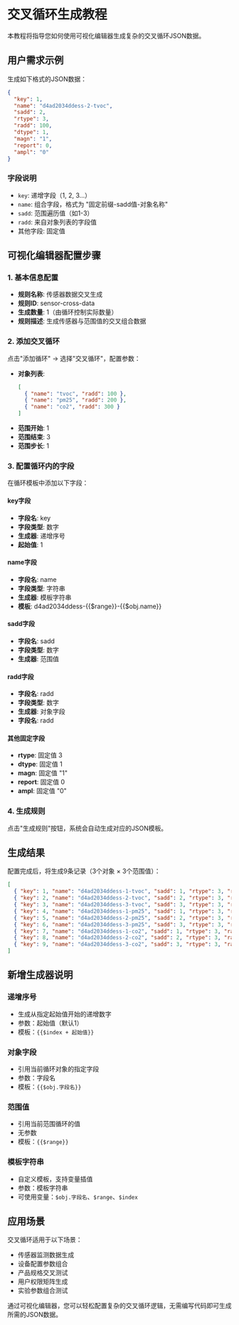 # 交叉循环生成教程

本教程将指导您如何使用可视化编辑器生成复杂的交叉循环JSON数据。

## 用户需求示例

生成如下格式的JSON数据：
```json
{
  "key": 1,
  "name": "d4ad2034ddess-2-tvoc",
  "sadd": 2,
  "rtype": 3,
  "radd": 100,
  "dtype": 1,
  "magn": "1",
  "report": 0,
  "ampl": "0"
}
```

### 字段说明
- `key`: 递增字段（1, 2, 3...）
- `name`: 组合字段，格式为 "固定前缀-sadd值-对象名称"
- `sadd`: 范围遍历值（如1-3）
- `radd`: 来自对象列表的字段值
- 其他字段: 固定值

## 可视化编辑器配置步骤

### 1. 基本信息配置
- **规则名称**: 传感器数据交叉生成
- **规则ID**: sensor-cross-data
- **生成数量**: 1（由循环控制实际数量）
- **规则描述**: 生成传感器与范围值的交叉组合数据

### 2. 添加交叉循环
点击"添加循环" → 选择"交叉循环"，配置参数：
- **对象列表**: 
  ```json
  [
    { "name": "tvoc", "radd": 100 },
    { "name": "pm25", "radd": 200 },
    { "name": "co2", "radd": 300 }
  ]
  ```
- **范围开始**: 1
- **范围结束**: 3
- **范围步长**: 1

### 3. 配置循环内的字段

在循环模板中添加以下字段：

#### key字段
- **字段名**: key
- **字段类型**: 数字
- **生成器**: 递增序号
- **起始值**: 1

#### name字段
- **字段名**: name
- **字段类型**: 字符串
- **生成器**: 模板字符串
- **模板**: d4ad2034ddess-{{$range}}-{{$obj.name}}

#### sadd字段
- **字段名**: sadd
- **字段类型**: 数字
- **生成器**: 范围值

#### radd字段
- **字段名**: radd
- **字段类型**: 数字
- **生成器**: 对象字段
- **字段名**: radd

#### 其他固定字段
- **rtype**: 固定值 3
- **dtype**: 固定值 1
- **magn**: 固定值 "1"
- **report**: 固定值 0
- **ampl**: 固定值 "0"

### 4. 生成规则
点击"生成规则"按钮，系统会自动生成对应的JSON模板。

## 生成结果

配置完成后，将生成9条记录（3个对象 × 3个范围值）：

```json
[
  { "key": 1, "name": "d4ad2034ddess-1-tvoc", "sadd": 1, "rtype": 3, "radd": 100, "dtype": 1, "magn": "1", "report": 0, "ampl": "0" },
  { "key": 2, "name": "d4ad2034ddess-2-tvoc", "sadd": 2, "rtype": 3, "radd": 100, "dtype": 1, "magn": "1", "report": 0, "ampl": "0" },
  { "key": 3, "name": "d4ad2034ddess-3-tvoc", "sadd": 3, "rtype": 3, "radd": 100, "dtype": 1, "magn": "1", "report": 0, "ampl": "0" },
  { "key": 4, "name": "d4ad2034ddess-1-pm25", "sadd": 1, "rtype": 3, "radd": 200, "dtype": 1, "magn": "1", "report": 0, "ampl": "0" },
  { "key": 5, "name": "d4ad2034ddess-2-pm25", "sadd": 2, "rtype": 3, "radd": 200, "dtype": 1, "magn": "1", "report": 0, "ampl": "0" },
  { "key": 6, "name": "d4ad2034ddess-3-pm25", "sadd": 3, "rtype": 3, "radd": 200, "dtype": 1, "magn": "1", "report": 0, "ampl": "0" },
  { "key": 7, "name": "d4ad2034ddess-1-co2", "sadd": 1, "rtype": 3, "radd": 300, "dtype": 1, "magn": "1", "report": 0, "ampl": "0" },
  { "key": 8, "name": "d4ad2034ddess-2-co2", "sadd": 2, "rtype": 3, "radd": 300, "dtype": 1, "magn": "1", "report": 0, "ampl": "0" },
  { "key": 9, "name": "d4ad2034ddess-3-co2", "sadd": 3, "rtype": 3, "radd": 300, "dtype": 1, "magn": "1", "report": 0, "ampl": "0" }
]
```

## 新增生成器说明

### 递增序号
- 生成从指定起始值开始的递增数字
- 参数：起始值（默认1）
- 模板：`{{$index + 起始值}}`

### 对象字段
- 引用当前循环对象的指定字段
- 参数：字段名
- 模板：`{{$obj.字段名}}`

### 范围值
- 引用当前范围循环的值
- 无参数
- 模板：`{{$range}}`

### 模板字符串
- 自定义模板，支持变量插值
- 参数：模板字符串
- 可使用变量：`$obj.字段名`、`$range`、`$index`

## 应用场景

交叉循环适用于以下场景：
- 传感器监测数据生成
- 设备配置参数组合
- 产品规格交叉测试
- 用户权限矩阵生成
- 实验参数组合测试

通过可视化编辑器，您可以轻松配置复杂的交叉循环逻辑，无需编写代码即可生成所需的JSON数据。